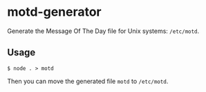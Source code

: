 # motd-generator

Generate the Message Of The Day file for Unix systems: `/etc/motd`.

## Usage

```shell
$ node . > motd
```

Then you can move the generated file `motd` to `/etc/motd`.

